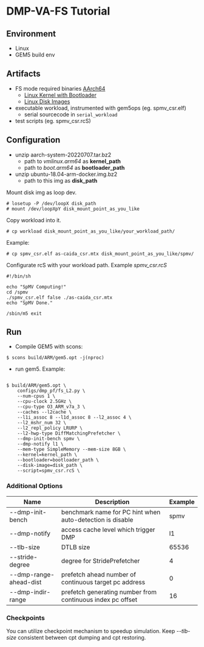 # DMP-VA-FS Tutorial

## Environment
+ Linux
+ GEM5 build env

## Artifacts
+ FS mode required binaries [AArch64](https://www.gem5.org/documentation/general_docs/fullsystem/guest_binaries)
    + [Linux Kernel with Bootloader](http://dist.gem5.org/dist/v22-0/arm/aarch-system-20220707.tar.bz2)
    + [Linux Disk Images](http://dist.gem5.org/dist/v22-0/arm/disks/ubuntu-18.04-arm64-docker.img.bz2)
+ executable workload, instrumented with gem5ops (eg. spmv_csr.elf)
    + serial sourcecode in `serial_workload`
+ test scripts (eg. spmv_csr.rcS)

## Configuration
+ unzip aarch-system-20220707.tar.bz2
    + path to *vmlinux.arm64* as **kernel_path**
    + path to *boot.arm64* as **bootloader_path**
+ unzip ubuntu-18.04-arm-docker.img.bz2
    + path to this img as **disk_path**

Mount disk img as loop dev.
```shell
# losetup -P /dev/loopX disk_path
# mount /dev/loopXpY disk_mount_point_as_you_like
```

Copy workload into it.
```shell
# cp workload disk_mount_point_as_you_like/your_workload_path/
```
Example:
```
# cp spmv_csr.elf as-caida_csr.mtx disk_mount_point_as_you_like/spmv/
```

Configurate rcS with your workload path. Example *spmv_csr.rcS*
```shell
#!/bin/sh

echo "SpMV Computing!"
cd /spmv
./spmv_csr.elf false ./as-caida_csr.mtx
echo "SpMV Done."

/sbin/m5 exit
```

## Run

+ Compile GEM5 with scons:
```shell
$ scons build/ARM/gem5.opt -j(nproc)
```

+ run gem5. Example:
```shell

$ build/ARM/gem5.opt \
    configs/dmp_pf/fs_L2.py \
    --num-cpus 1 \
    --cpu-clock 2.5GHz \
    --cpu-type O3_ARM_v7a_3 \
    --caches --l2cache \
    --l1i_assoc 8 --l1d_assoc 8 --l2_assoc 4 \
    --l2_mshr_num 32 \
    --l2_repl_policy LRURP \
    --l2-hwp-type DiffMatchingPrefetcher \
    --dmp-init-bench spmv \
    --dmp-notify l1 \
    --mem-type SimpleMemory --mem-size 8GB \
    --kernel=kernel_path \
    --bootloader=bootloader_path \
    --disk-image=disk_path \
    --script=spmv_csr.rcS \

```

### Additional Options
| Name | Description | Example |
| --- | ------------ | ----- |
| --dmp-init-bench | benchmark name for PC hint when auto-detection is disable | spmv |
| --dmp-notify | access cache level which trigger DMP | l1 |
| --tlb-size | DTLB size | 65536 |
| --stride-degree | degree for StridePrefetcher | 4 |
| --dmp-range-ahead-dist | prefetch ahead number of continuous target pc address | 0 |
| --dmp-indir-range | prefetch generating number from continuous index pc offset | 16 |

### Checkpoints

You can utilize checkpoint mechanism to speedup simulation. Keep *--tlb-size* consistent between cpt dumping and cpt restoring.
